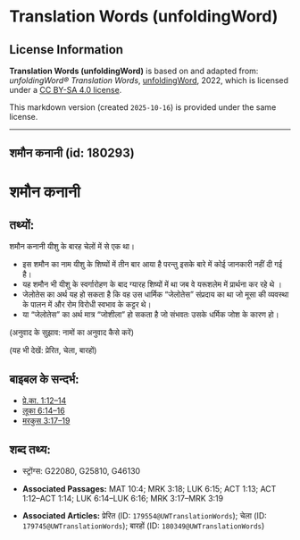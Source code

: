 # Translation Words (unfoldingWord)

## License Information

**Translation Words (unfoldingWord)** is based on and adapted from: _unfoldingWord® Translation Words_, [unfoldingWord](https://unfoldingword.org/utw), 2022, which is licensed under a [CC BY-SA 4.0 license](https://creativecommons.org/licenses/by-sa/4.0/legalcode.en).

This markdown version (created `2025-10-16`) is provided under the same license.



--------------------------------

## शमौन कनानी (id: 180293)

शमौन कनानी
==========

तथ्यों:
-------

शमौन कनानी यीशु के बारह चेलों में से एक था।

* इस शमौन का नाम यीशु के शिष्यों में तीन बार आया है परन्तु इसके बारे में कोई जानकारी नहीं दी गई है।
* यह शमौन भी यीशु के स्वर्गारोहण के बाद ग्यारह शिष्यों में था जब वे यरूशलेम में प्रार्थना कर रहे थे ।
* जेलोतेस का अर्थ यह हो सकता है कि वह उस धार्मिक “जेलोतेस” संप्रदाय का था जो मूसा की व्यवस्था के पालन में और रोम विरोधी स्वभाव के कट्टर थे।
* या “जेलोतेस” का अर्थ मात्र “जोशीला” हो सकता है जो संभवतः उसके धर्मिक जोश के कारण हो।

(अनुवाद के सुझाव: नामों का अनुवाद कैसे करें)

(यह भी देखें: प्रेरित, चेला, बारहों)

बाइबल के सन्दर्भ:
-----------------

* [प्रे.का. 1:12–14](https://ref.ly/Acts1:12-Acts1:14)
* [लूका 6:14–16](https://ref.ly/Luke6:14-Luke6:16)
* [मरकुस 3:17–19](https://ref.ly/Mark3:17-Mark3:19)

शब्द तथ्य:
----------

* स्ट्रोंग्स: G22080, G25810, G46130

* **Associated Passages:** MAT 10:4; MRK 3:18; LUK 6:15; ACT 1:13; ACT 1:12–ACT 1:14; LUK 6:14–LUK 6:16; MRK 3:17–MRK 3:19
* **Associated Articles:** प्रेरित (ID: `179554@UWTranslationWords`); चेला (ID: `179745@UWTranslationWords`); बारहों (ID: `180349@UWTranslationWords`)

